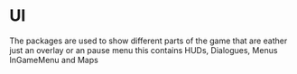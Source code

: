 # UI
The packages are used to show different parts of the game that are eather just an overlay or an pause menu this contains HUDs, Dialogues, Menus InGameMenu and Maps 